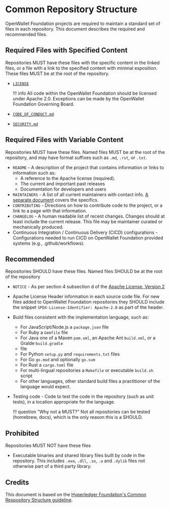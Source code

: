 [//]: # (SPDX-License-Identifier: CC-BY-4.0)

# Common Repository Structure

OpenWallet Foundation projects are required to maintain a standard set of files in each repository. This document describes the required and recommended files.

## Required Files with Specified Content

Repositories MUST have these files with the specific content in the linked files, or a file with a link to the specified content with minimal exposition. These files MUST be at the root of the repository.

* [`LICENSE`](https://www.apache.org/licenses/LICENSE-2.0.txt)

    !!! info
        All code within the OpenWallet Foundation should be licensed under Apache 2.0. Exceptions can be made by the OpenWallet Foundation Governing Board.

* [`CODE_OF_CONDUCT.md`](code-of-conduct.md)
* [`SECURITY.md`](security.md)

## Required Files with Variable Content

Repositories MUST have these files. Named files MUST be at the root of the repository, and may have format suffixes such as `.md`, `.rst`, or `.txt`.

* `README` - A description of the project that contains information or links to information such as:
    * A reference to the Apache license (required).
    * The current and important past releases
    * Documentation for developers and users
* `MAINTAINERS` - A list of all current maintainers with contact info. [A separate document](maintainers-file-content.md) covers the specifics.
* `CONTRIBUTING` - Directions on how to contribute code to the project, or a link to a page with that information.
* `CHANGELOG` - A human readable list of recent changes. Changes should at least include the current release. This file may be maintainer curated or mechanically produced.
* Continuous Integration / Continuous Delivery (CICD) configurations - Configurations needed to run CICD on OpenWallet Foundation provided systems (e.g., .github/workflows).

## Recommended

Repositories SHOULD have these files. Named files SHOULD be at the root of the repository

* `NOTICE` - As per section 4 subsection d of the [Apache License, Version 2](https://www.apache.org/licenses/LICENSE-2.0)
* Apache License Header information in each source code file. For new files added to OpenWallet Foundation repositories they SHOULD include the snippet `SPDX-License-Identifier: Apache-2.0` as part of the header. 
* Build files consistent with the implementation language, such as:
    * For JavaScript/Node.js a `package.json` file
    * For Ruby a `Gemfile` file
    * For Java one of a Maven `pom.xml`, an Apache Ant `build.xml`, or a Gralde `build.gradle`
    * file
    * For Python `setup.py` and `requirements.txt` files
    * For Go `go.mod` and optionally `go.sum` 
    * For Rust a `cargo.toml` file
    * For multi-lingual repositories a `Makefile` or executable `build.sh` script
    * For other languages, other standard build files a practitioner of the language would expect.
* Testing code - Code to test the code in the repository (such as unit tests), in a location appropriate for the language.

    !!! question "Why not a MUST?"
        Not all repositories can be tested (homebrew, docs), which is the only reason this is a SHOULD.

## Prohibited

Repositories MUST NOT have these files

* Executable binaries and shared library files built by code in the repository.  This includes `.exe`, `.dll`, `.so`, `.a` and `.dylib` files not otherwise part of a third party library.

## Credits

This document is based on the [Hyperledger Foundation's Common Respository Structure guideline](https://toc.hyperledger.org/guidelines/repository-structure.html).
